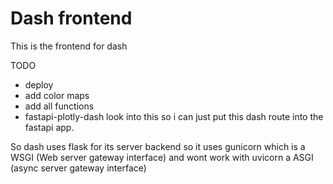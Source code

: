 # Dash frontend

This is the frontend for dash

TODO
- deploy
- add color maps
- add all functions
- fastapi-plotly-dash look into this so i can just put this dash route into the fastapi app.


So dash uses flask for its server backend so it uses gunicorn which is a WSGI (Web server gateway interface) and wont work with uvicorn a ASGI (async server gateway interface)
